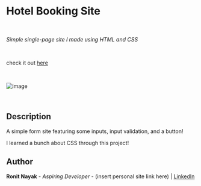 # Hotel Booking Site

<br>

_Simple single-page site I made using HTML and CSS_

<br>

check it out [here](https://ronitnayak.github.io/Hotel-Booking-Site/)

<br>

![image](https://user-images.githubusercontent.com/20115127/213058149-02fe238b-2f81-454d-8e42-8dbf4885258b.png)

<br>

## Description

A simple form site featuring some inputs, input validation, and a button!

I learned a bunch about CSS through this project!

## Author

**Ronit Nayak** - _Aspiring Developer_ - (insert personal site link here) | [LinkedIn](https://www.linkedin.com/in/ronitnayak1/)
